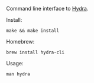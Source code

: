 Command line interface to [Hydra](https://github.com/sdegutis/hydra).

Install:

`make && make install`

Homebrew:

`brew install hydra-cli`

Usage:

`man hydra`
